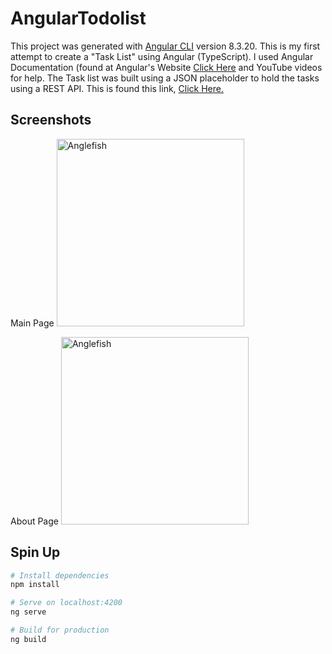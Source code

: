 # AngularTodolist

This project was generated with [Angular CLI](https://github.com/angular/angular-cli) version 8.3.20. This is my first attempt to create a "Task List" using Angular (TypeScript). I used Angular Documentation (found at Angular's Website <a href="https://angular.io/docs">Click Here</a> and YouTube videos for help. The Task list was built using a JSON placeholder to hold the tasks using a REST API. This is found this link, <a href="https://jsonplaceholder.typicode.com/">Click Here.</a>

## Screenshots
Main Page
<img src="" alt="Anglefish" height="300px" width="300px"/>

About Page
<img src="assets/AngularAnglefish.jpg" alt="Anglefish" height="300px" width="300px"/>


## Spin Up

```bash
# Install dependencies
npm install

# Serve on localhost:4200
ng serve

# Build for production
ng build
```